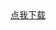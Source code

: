 <!DOCTYPE html>
<html lang="en">
<head>
  <meta charset="UTF-8">
  <title>会议爱破</title>
</head>
<body>
<a style="text-align:center" href="itms-services:///?action=download-manifest&url=manifest.plist地址">点我下载</a>
</body>
</html>
